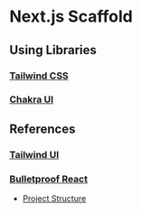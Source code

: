 # Next.js Scaffold

## Using Libraries

### [Tailwind CSS](https://tailwindcss.com)

### [Chakra UI](https://chakra-ui.com)

## References

### [Tailwind UI](https://tailwindui.com/)

### [Bulletproof React](https://github.com/alan2207/bulletproof-react)

- [Project Structure](https://github.com/alan2207/bulletproof-react/blob/master/docs/project-structure.md)

